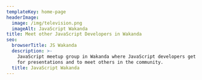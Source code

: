 ```yaml
---
templateKey: home-page
headerImage:
  image: /img/television.png
  imageAlt: JavaScript Wakanda
title: Meet other JavaScript Developers in Wakanda
seo:
  browserTitle: JS Wakanda
  description: >-
    JavaScript meetup group in Wakanda where JavaScript developers get together
    for presentations and to meet others in the community.
  title: JavaScript Wakanda
---
```


